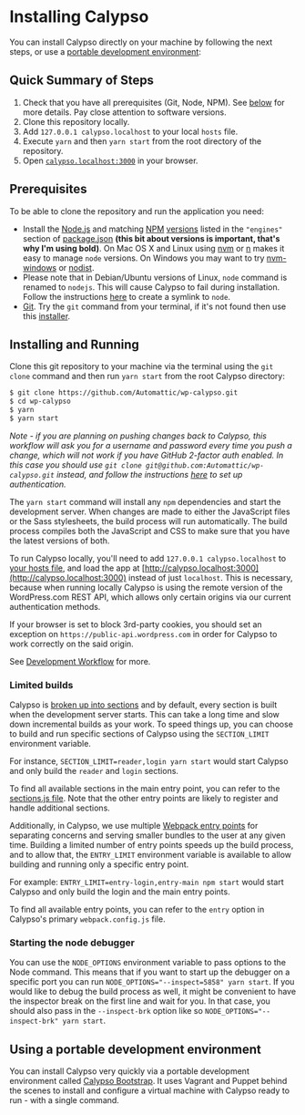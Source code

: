 # Installing Calypso

You can install Calypso directly on your machine by following the next steps, or use a [portable development environment](install.md#using-a-portable-development-environment):

## Quick Summary of Steps

1. Check that you have all prerequisites (Git, Node, NPM). See [below](install.md#prerequisites) for more details. Pay close attention to software versions.
2. Clone this repository locally.
3. Add `127.0.0.1 calypso.localhost` to your local `hosts` file.
4. Execute `yarn` and then `yarn start` from the root directory of the repository.
5. Open [`calypso.localhost:3000`](http://calypso.localhost:3000/) in your browser.

## Prerequisites

To be able to clone the repository and run the application you need:

- Install the [Node.js](http://nodejs.org/) and matching [NPM](https://www.npmjs.com/) [versions](https://nodejs.org/en/download/releases/) listed in the `"engines"` section of [package.json](https://github.com/Automattic/wp-calypso/blob/HEAD/package.json) **(this bit about versions is important, that's why I'm using bold)**. On Mac OS X and Linux using [nvm](https://github.com/creationix/nvm) or [n](https://github.com/tj/n) makes it easy to manage `node` versions. On Windows you may want to try [nvm-windows](https://github.com/coreybutler/nvm-windows) or [nodist](https://github.com/marcelklehr/nodist).
- Please note that in Debian/Ubuntu versions of Linux, `node` command is renamed to `nodejs`. This will cause Calypso to fail during installation. Follow the instructions [here](https://stackoverflow.com/a/18130296) to create a symlink to `node`.
- [Git](http://git-scm.com/). Try the `git` command from your terminal, if it's not found then use this [installer](http://git-scm.com/download/).

## Installing and Running

Clone this git repository to your machine via the terminal using the `git clone` command and then run `yarn start` from the root Calypso directory:

```bash
$ git clone https://github.com/Automattic/wp-calypso.git
$ cd wp-calypso
$ yarn
$ yarn start
```

<!--eslint ignore no-emphasis-as-heading-->

_Note - if you are planning on pushing changes back to Calypso, this workflow will ask you for a username and password every time you push a change, which will not work if you have GitHub 2-factor auth enabled. In this case you should use `git clone git@github.com:Automattic/wp-calypso.git` instead, and follow the instructions [here](https://help.github.com/articles/about-ssh/) to set up authentication._

The `yarn start` command will install any `npm` dependencies and start the development server. When changes are made to either the JavaScript files or the Sass stylesheets, the build process will run automatically. The build process compiles both the JavaScript and CSS to make sure that you have the latest versions of both.

To run Calypso locally, you'll need to add `127.0.0.1 calypso.localhost` to [your hosts file](https://web.archive.org/web/20230704011252/https://www.howtogeek.com/27350/beginner-geek-how-to-edit-your-hosts-file/), and load the app at [http://calypso.localhost:3000](http://calypso.localhost:3000) instead of just `localhost`. This is necessary, because when running locally Calypso is using the remote version of the WordPress.com REST API, which allows only certain origins via our current authentication methods.

If your browser is set to block 3rd-party cookies, you should set an exception on `https://public-api.wordpress.com` in order for Calypso to work correctly on the said origin.

See [Development Workflow](../docs/development-workflow.md) for more.

### Limited builds

Calypso is [broken up into sections](https://github.com/Automattic/wp-calypso/blob/HEAD/client/sections.js) and by default, every section is built when the development server starts.
This can take a long time and slow down incremental builds as your work. To speed things up,
you can choose to build and run specific sections of Calypso using the `SECTION_LIMIT` environment variable.

For instance, `SECTION_LIMIT=reader,login yarn start` would start Calypso and only build the `reader` and `login` sections.

To find all available sections in the main entry point, you can refer to the [sections.js file](https://github.com/Automattic/wp-calypso/blob/HEAD/client/sections.js). Note that the other entry points are likely to register and handle additional sections.

Additionally, in Calypso, we use multiple [Webpack entry points](https://webpack.js.org/concepts/entry-points/) for separating concerns and serving smaller bundles to the user at any given time.
Building a limited number of entry points speeds up the build process, and to allow that, the `ENTRY_LIMIT` environment variable is available to allow building and running only a specific entry point.

For example: `ENTRY_LIMIT=entry-login,entry-main npm start` would start Calypso and only build the login and the main entry points.

To find all available entry points, you can refer to the `entry` option in Calypso's primary `webpack.config.js` file.

### Starting the node debugger

You can use the `NODE_OPTIONS` environment variable to pass options to the Node command. This means that if you want to start up the debugger on a specific port you can run `NODE_OPTIONS="--inspect=5858" yarn start`. If you would like to debug the build process as well, it might be convenient to have the inspector break on the first line and wait for you. In that case, you should also pass in the `--inspect-brk` option like so `NODE_OPTIONS="--inspect-brk" yarn start`.

## Using a portable development environment

You can install Calypso very quickly via a portable development environment called [Calypso Bootstrap](https://github.com/Automattic/wp-calypso-bootstrap). It uses Vagrant and Puppet behind the scenes to install and configure a virtual machine with Calypso ready to run - with a single command.
